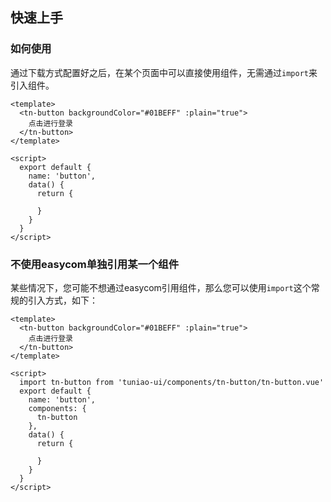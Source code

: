 ## 快速上手
<demo-model url="/"></demo-model>

### 如何使用

通过下载方式配置好之后，在某个页面中可以直接使用组件，无需通过`import`来引入组件。

```vue
<template>
  <tn-button backgroundColor="#01BEFF" :plain="true">
    点击进行登录
  </tn-button>
</template>

<script>
  export default {
    name: 'button',
    data() {
      return {

      }
    }
  }
</script>
```



### 不使用easycom单独引用某一个组件

某些情况下，您可能不想通过easycom引用组件，那么您可以使用`import`这个常规的引入方式，如下：

```vue
<template>
  <tn-button backgroundColor="#01BEFF" :plain="true">
    点击进行登录
  </tn-button>
</template>

<script>
  import tn-button from 'tuniao-ui/components/tn-button/tn-button.vue'
  export default {
    name: 'button',
    components: {
      tn-button
    },
    data() {
      return {

      }
    }
  }
</script>
```

